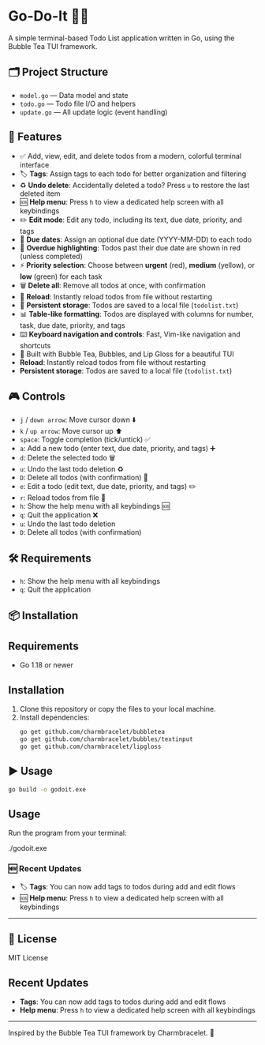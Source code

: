 # Go-Do-It 📝✨

A simple terminal-based Todo List application written in Go, using the Bubble Tea TUI framework.

## 🗂️ Project Structure
- `model.go` — Data model and state
- `todo.go` — Todo file I/O and helpers
- `update.go` — All update logic (event handling)
## 🚀 Features
- ✅ Add, view, edit, and delete todos from a modern, colorful terminal interface
- 🏷️ **Tags**: Assign tags to each todo for better organization and filtering
- ♻️ **Undo delete**: Accidentally deleted a todo? Press `u` to restore the last deleted item
- 🆘 **Help menu**: Press `h` to view a dedicated help screen with all keybindings
- ✏️ **Edit mode**: Edit any todo, including its text, due date, priority, and tags
- 📅 **Due dates**: Assign an optional due date (YYYY-MM-DD) to each todo
- 🔴 **Overdue highlighting**: Todos past their due date are shown in red (unless completed)
- ⚡ **Priority selection**: Choose between **urgent** (red), **medium** (yellow), or **low** (green) for each task
- 🗑️ **Delete all**: Remove all todos at once, with confirmation
- 🔄 **Reload**: Instantly reload todos from file without restarting
- 💾 **Persistent storage**: Todos are saved to a local file (`todolist.txt`)
- 📊 **Table-like formatting**: Todos are displayed with columns for number, task, due date, priority, and tags
- ⌨️ **Keyboard navigation and controls**: Fast, Vim-like navigation and shortcuts
- 🎨 Built with Bubble Tea, Bubbles, and Lip Gloss for a beautiful TUI
- **Reload**: Instantly reload todos from file without restarting
- **Persistent storage**: Todos are saved to a local file (`todolist.txt`)
## 🎮 Controls
- `j` / `down arrow`: Move cursor down ⬇️
- `k` / `up arrow`: Move cursor up ⬆️
- `space`: Toggle completion (tick/untick) ✅
- `a`: Add a new todo (enter text, due date, priority, and tags) ➕
- `d`: Delete the selected todo 🗑️
- `u`: Undo the last todo deletion ♻️
- `D`: Delete all todos (with confirmation) 🚨
- `e`: Edit a todo (edit text, due date, priority, and tags) ✏️
- `r`: Reload todos from file 🔄
- `h`: Show the help menu with all keybindings 🆘
- `q`: Quit the application ❌
- `u`: Undo the last todo deletion
- `D`: Delete all todos (with confirmation)
## 🛠️ Requirements
- `h`: Show the help menu with all keybindings
- `q`: Quit the application
## 📦 Installation
## Requirements

- Go 1.18 or newer

## Installation

1. Clone this repository or copy the files to your local machine.
2. Install dependencies:
   ```sh
   go get github.com/charmbracelet/bubbletea
   go get github.com/charmbracelet/bubbles/textinput
   go get github.com/charmbracelet/lipgloss
   ```
## ▶️ Usage
   ```sh
   go build -o godoit.exe
   ```

## Usage

Run the program from your terminal:

./godoit.exe

### 🆕 Recent Updates
- 🏷️ **Tags**: You can now add tags to todos during add and edit flows
- 🆘 **Help menu**: Press `h` to view a dedicated help screen with all keybindings
---

## 📄 License

MIT License

## Recent Updates
- **Tags**: You can now add tags to todos during add and edit flows
- **Help menu**: Press `h` to view a dedicated help screen with all keybindings

---
Inspired by the Bubble Tea TUI framework by Charmbracelet. 🍵